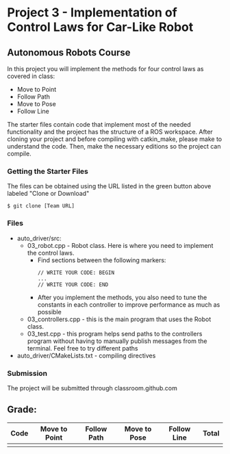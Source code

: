# Project 3 - Implementation of Control Laws for Car-Like Robot
## Autonomous Robots Course

In this project you will implement the methods for four control laws as covered in class:
* Move to Point
* Follow Path
* Move to Pose
* Follow Line


The starter files contain code that implement most of the needed functionality and the project has the structure of a ROS workspace. After cloning your project and before compiling with catkin_make, please make to understand the code. Then, make the necessary editions so the project can compile.

### Getting the Starter Files
The files can be obtained using the URL listed in the green button above labeled "Clone or Download"

```$ git clone [Team URL]```

### Files
* auto_driver/src:
  * 03_robot.cpp - Robot class. Here is where you need to implement the control laws. 
    * Find sections between the following markers:
      ```
      // WRITE YOUR CODE: BEGIN
      ...
      // WRITE YOUR CODE: END
      ```
    * After you implement the methods, you also need to tune the constants in each controller to improve performance as much as possible
  * 03_controllers.cpp - this is the main program that uses the Robot class. 
  * 03_test.cpp - this program helps send paths to the controllers program without having to manually publish messages from the terminal. Feel free to try different paths
* auto_driver/CMakeLists.txt - compiling directives

### Submission
The project will be submitted through classroom.github.com

## Grade:
|      Code     | Move to Point |  Follow Path  |  Move to Pose |  Follow Line  | Total |
| ------------- | ------------- | ------------- | ------------- | ------------- | ----- |
|               |               |               |               |               |       |


